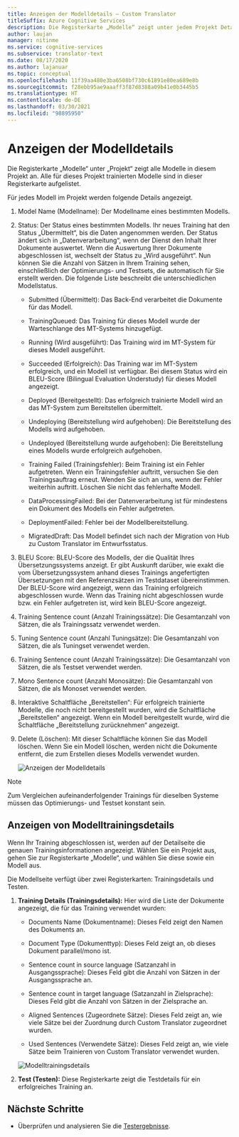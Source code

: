 ```yaml
---
title: Anzeigen der Modelldetails – Custom Translator
titleSuffix: Azure Cognitive Services
description: Die Registerkarte „Modelle“ zeigt unter jedem Projekt Details zu jedem Modell an, z.B. Modellname, Modellstatus, BLEU-Score, Training, Optimierung, Anzahl von Testsets.
author: laujan
manager: nitinme
ms.service: cognitive-services
ms.subservice: translator-text
ms.date: 08/17/2020
ms.author: lajanuar
ms.topic: conceptual
ms.openlocfilehash: 11f39aa480e3ba6508bf730c61891e80ea689e8b
ms.sourcegitcommit: f28ebb95ae9aaaff3f87d8388a09b41e0b3445b5
ms.translationtype: HT
ms.contentlocale: de-DE
ms.lasthandoff: 03/30/2021
ms.locfileid: "98895950"
---
```

# <a name="view-model-details"></a>Anzeigen der Modelldetails

Die Registerkarte „Modelle“ unter „Projekt“ zeigt alle Modelle in diesem Projekt an. Alle für dieses Projekt trainierten Modelle sind in dieser Registerkarte aufgelistet.

Für jedes Modell im Projekt werden folgende Details angezeigt.

1. Model Name (Modellname): Der Modellname eines bestimmten Modells.

2. Status: Der Status eines bestimmten Modells. Ihr neues Training hat den Status „Übermittelt“, bis die Daten angenommen werden. Der Status ändert sich in „Datenverarbeitung“, wenn der Dienst den Inhalt Ihrer Dokumente auswertet. Wenn die Auswertung Ihrer Dokumente abgeschlossen ist, wechselt der Status zu „Wird ausgeführt“. Nun können Sie die Anzahl von Sätzen in Ihrem Training sehen, einschließlich der Optimierungs- und Testsets, die automatisch für Sie erstellt werden. Die folgende Liste beschreibt die unterschiedlichen Modellstatus.

    - Submitted (Übermittelt): Das Back-End verarbeitet die Dokumente für das Modell.

    - TrainingQueued: Das Training für dieses Modell wurde der Warteschlange des MT-Systems hinzugefügt.

    - Running (Wird ausgeführt): Das Training wird im MT-System für dieses Modell ausgeführt.

    - Succeeded (Erfolgreich): Das Training war im MT-System erfolgreich, und ein Modell ist verfügbar. Bei diesem Status wird ein BLEU-Score (Bilingual Evaluation Understudy) für dieses Modell angezeigt.

    - Deployed (Bereitgestellt): Das erfolgreich trainierte Modell wird an das MT-System zum Bereitstellen übermittelt.

    - Undeploying (Bereitstellung wird aufgehoben): Die Bereitstellung des Modells wird aufgehoben.

    - Undeployed (Bereitstellung wurde aufgehoben): Die Bereitstellung eines Modells wurde erfolgreich aufgehoben.

    - Training Failed (Trainingsfehler): Beim Training ist ein Fehler aufgetreten. Wenn ein Trainingsfehler auftritt, versuchen Sie den Trainingsauftrag erneut. Wenden Sie sich an uns, wenn der Fehler weiterhin auftritt. Löschen Sie nicht das fehlerhafte Modell.

    - DataProcessingFailed: Bei der Datenverarbeitung ist für mindestens ein Dokument des Modells ein Fehler aufgetreten.

    - DeploymentFailed: Fehler bei der Modellbereitstellung.

    - MigratedDraft: Das Modell befindet sich nach der Migration von Hub zu Custom Translator im Entwurfsstatus.

3. BLEU Score: BLEU-Score des Modells, der die Qualität Ihres Übersetzungssystems anzeigt. Er gibt Auskunft darüber, wie exakt die vom Übersetzungssystem anhand dieses Trainings angefertigten Übersetzungen mit den Referenzsätzen im Testdataset übereinstimmen. Der BLEU-Score wird angezeigt, wenn das Training erfolgreich abgeschlossen wurde. Wenn das Training nicht abgeschlossen wurde bzw. ein Fehler aufgetreten ist, wird kein BLEU-Score angezeigt.

4. Training Sentence count (Anzahl Trainingssätze): Die Gesamtanzahl von Sätzen, die als Trainingssatz verwendet werden.

5. Tuning Sentence count (Anzahl Tuningsätze): Die Gesamtanzahl von Sätzen, die als Tuningset verwendet werden.

6.  Training Sentence count (Anzahl Trainingssätze): Die Gesamtanzahl von Sätzen, die als Testset verwendet werden.

7.  Mono Sentence count (Anzahl Monosätze): Die Gesamtanzahl von Sätzen, die als Monoset verwendet werden.

8.  Interaktive Schaltfläche „Bereitstellen“: Für erfolgreich trainierte Modelle, die noch nicht bereitgestellt wurden, wird die Schaltfläche „Bereitstellen“ angezeigt. Wenn ein Modell bereitgestellt wurde, wird die Schaltfläche „Bereitstellung zurücknehmen“ angezeigt.

9. Delete (Löschen): Mit dieser Schaltfläche können Sie das Modell löschen. Wenn Sie ein Modell löschen, werden nicht die Dokumente entfernt, die zum Erstellen dieses Modells verwendet wurden.

    ![Anzeigen der Modelldetails](media/how-to/how-to-view-model-details.png)

>[!Note]
>Zum Vergleichen aufeinanderfolgender Trainings für dieselben Systeme müssen das Optimierungs- und Testset konstant sein.

## <a name="view-model-training-details"></a>Anzeigen von Modelltrainingsdetails

Wenn Ihr Training abgeschlossen ist, werden auf der Detailseite die genauen Trainingsinformationen angezeigt. Wählen Sie ein Projekt aus, gehen Sie zur Registerkarte „Modelle“, und wählen Sie diese sowie ein Modell aus.

Die Modellseite verfügt über zwei Registerkarten: Trainingsdetails und Testen.

1.  **Training Details (Trainingsdetails):** Hier wird die Liste der Dokumente angezeigt, die für das Training verwendet wurden:

    -  Documents Name (Dokumentname): Dieses Feld zeigt den Namen des Dokuments an.

    -  Document Type (Dokumenttyp): Dieses Feld zeigt an, ob dieses Dokument parallel/mono ist.

    -  Sentence count in source language (Satzanzahl in Ausgangssprache): Dieses Feld gibt die Anzahl von Sätzen in der Ausgangssprache an.

    -  Sentence count in target language (Satzanzahl in Zielsprache): Dieses Feld gibt die Anzahl von Sätzen in der Zielsprache an.

    -  Aligned Sentences (Zugeordnete Sätze): Dieses Feld zeigt an, wie viele Sätze bei der Zuordnung durch Custom Translator zugeordnet wurden.

    -  Used Sentences (Verwendete Sätze): Dieses Feld zeigt an, wie viele Sätze beim Trainieren von Custom Translator verwendet wurden.

    ![Modelltrainingsdetails](media/how-to/how-to-model-training-details.png)

2.  **Test (Testen):** Diese Registerkarte zeigt die Testdetails für ein erfolgreiches Training an.

## <a name="next-steps"></a>Nächste Schritte

- Überprüfen und analysieren Sie die [Testergebnisse](how-to-view-system-test-results.md).
